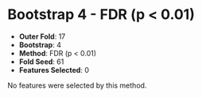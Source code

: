 # Bootstrap 4 - FDR (p < 0.01)

- **Outer Fold**: 17
- **Bootstrap**: 4
- **Method**: FDR (p < 0.01)
- **Fold Seed**: 61
- **Features Selected**: 0

No features were selected by this method.
